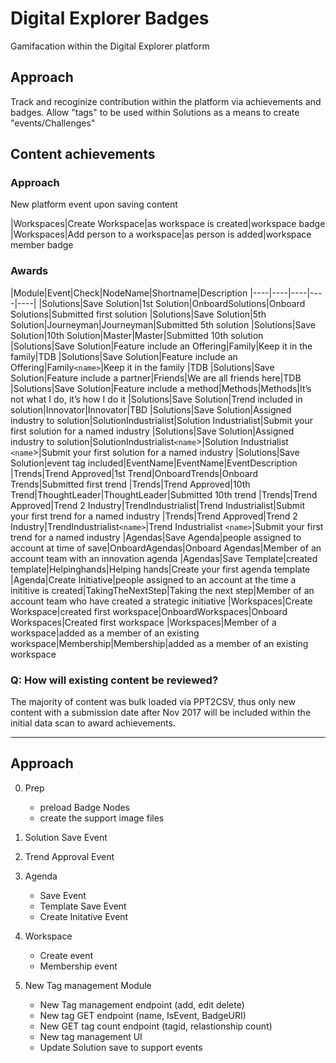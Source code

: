 # Digital Explorer Badges

Gamifacation within the Digital Explorer platform

## Approach 
Track and recoginize contribution within the platform via achievements and badges.
Allow "tags" to be used within Solutions as a means to create "events/Challenges"


## Content achievements

### Approach
New platform event upon saving content


|Workspaces|Create Workspace|as workspace is created|workspace badge
|Workspaces|Add person to a workspace|as person is added|workspace member badge

### Awards

|Module|Event|Check|NodeName|Shortname|Description
|----|----|----|----|----|
|Solutions|Save Solution|1st Solution|OnboardSolutions|Onboard Solutions|Submitted first solution
|Solutions|Save Solution|5th Solution|Journeyman|Journeyman|Submitted 5th solution
|Solutions|Save Solution|10th Solution|Master|Master|Submitted 10th solution
|Solutions|Save Solution|Feature include an Offering|Family|Keep it in the family|TDB
|Solutions|Save Solution|Feature include an Offering|Family`<name>`|Keep it in the family <name of family>|TDB
|Solutions|Save Solution|Feature include a partner|Friends|We are all friends here|TDB
|Solutions|Save Solution|Feature include a method|Methods|Methods|It’s not what I do, it’s how I do it
|Solutions|Save Solution|Trend included in solution|Innovator|Innovator|TBD
|Solutions|Save Solution|Assigned industry to solution|SolutionIndustrialist|Solution Industrialist|Submit your first solution for a named industry
|Solutions|Save Solution|Assigned industry to solution|SolutionIndustrialist`<name`>|Solution Industrialist `<name`>|Submit your first solution for a named industry
|Solutions|Save Solution|event tag included|EventName|EventName|EventDescription
|Trends|Trend Approved|1st Trend|OnboardTrends|Onboard Trends|Submitted first trend
|Trends|Trend Approved|10th Trend|ThoughtLeader|ThoughtLeader|Submitted 10th trend
|Trends|Trend Approved|Trend 2 Industry|TrendIndustrialist|Trend Industrialist|Submit your first trend for a named industry
|Trends|Trend Approved|Trend 2 Industry|TrendIndustrialist`<name>`|Trend Industrialist `<name>`|Submit your first trend for a named industry
|Agendas|Save Agenda|people assigned to account at time of save|OnboardAgendas|Onboard Agendas|Member of an account team with an innovation agenda
|Agendas|Save Template|created template|Helpinghands|Helping hands|Create your first agenda template
|Agenda|Create Initiative|people assigned to an account at the time a inititive is created|TakingTheNextStep|Taking the next step|Member of an account team who have created a strategic initiative
|Workspaces|Create Workspace|created first workspace|OnboardWorkspaces|Onboard Workspaces|Created first workspace
|Workspaces|Member of a workspace|added as a member of an existing workspace|Membership|Membership|added as a member of an existing workspace


### Q: How will existing content be reviewed?

The majority of content was bulk loaded via PPT2CSV, thus only new content with a submission date after Nov 2017 will be included within the initial data scan to award achievements.

---
## Approach

0. Prep
    - preload Badge Nodes
    - create the support image files

1. Solution Save Event

2. Trend Approval Event

3. Agenda
    - Save Event 
    - Template Save Event
    - Create Initative Event

5. Workspace 
     - Create event
     - Membership event

7. New Tag management Module
     - New Tag management endpoint (add, edit delete)
     - New tag GET endpoint (name, IsEvent, BadgeURI)
     - New GET tag count endpoint (tagid, relastionship count)
     - New tag management UI
     - Update Solution save to support events

